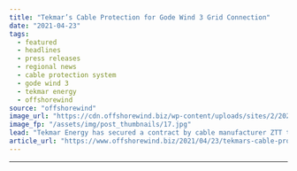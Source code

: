 ```yaml
---
title: "Tekmar’s Cable Protection for Gode Wind 3 Grid Connection"
date: "2021-04-23"
tags: 
  - featured
  - headlines
  - press releases
  - regional news
  - cable protection system
  - gode wind 3
  - tekmar energy
  - offshorewind
source: "offshorewind"
image_url: "https://cdn.offshorewind.biz/wp-content/uploads/sites/2/2021/04/22160002/Tekmars-Cable-Protection-for-Gode-Wind-3-Grid-Connection.jpg"
image_fp: "/assets/img/post_thumbnails/17.jpg"
lead: "Tekmar Energy has secured a contract by cable manufacturer ZTT to supply its cable"
article_url: "https://www.offshorewind.biz/2021/04/23/tekmars-cable-protection-for-gode-wind-3-grid-connection/"
---
```


---
